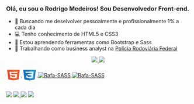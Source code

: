 ### Olá, eu sou o Rodrigo Medeiros! Sou Desenvolvedor Front-end. 

- 🤔  Buscando me deselvolver pessoalmente e profissionalmente 1% a cada dia
- 💻  Tenho conhecimento de HTML5 e CSS3 
- 🌱  Estou aprendendo ferramentas como Bootstrap e Sass
- 💼  Trabalhando como business analyst na <a href="https://www.gov.br/prf/pt-br">Polícia Rodoviária Federal</a>


<div align="center">
  <a href="https://github.com/rodrigoMedeiros0">
  <img height="180em" src="https://github-readme-stats.vercel.app/api?username=rodrigoMedeiros0&show_icons=true&theme=dark&include_all_commits=true&count_private=true"/>
  <img height="180em" src="https://github-readme-stats.vercel.app/api/top-langs/?username=rodrigoMedeiros0&layout=compact&langs_count=7&theme=dark"/>
</div>
  
 <div style="display: inline_block"><br>
  <img align="center" alt="Rafa-HTML" height="30" width="40" src="https://raw.githubusercontent.com/devicons/devicon/master/icons/html5/html5-original.svg">
  <img align="center" alt="Rafa-CSS" height="30" width="40" src="https://raw.githubusercontent.com/devicons/devicon/master/icons/css3/css3-original.svg">
  <img align="center" alt="Rafa-SASS" height="30" width="40" src="https://cdn.jsdelivr.net/gh/devicons/devicon/icons/sass/sass-original.svg">
  <img align="center" alt="Rafa-SASS" height="30" width="40" src="https://cdn.jsdelivr.net/gh/devicons/devicon/icons/bootstrap/bootstrap-plain-wordmark.svg" />
</div>
  
 ##
 
<div> 

   <a href="https://www.linkedin.com/in/rodrigo--medeiros/" target="_blank"><img src="https://img.shields.io/badge/-LinkedIn-%230077B5?style=for-the-badge&logo=linkedin&logoColor=white" target="_blank"></a> 
  <a href = "mailto:rodrigovinicius.bsb@gmail.com"><img src="https://img.shields.io/badge/-Gmail-%23333?style=for-the-badge&logo=gmail&logoColor=white" target="_blank">
  <a href="https://instagram.com/rodrigo_.medeiros/" target="_blank"><img src="https://img.shields.io/badge/-Instagram-%23E4405F?style=for-the-badge&logo=instagram&logoColor=white" target="_blank"></a>
  <a href="" target="_blank"><img src="https://img.shields.io/badge/Discord-7289DA?style=for-the-badge&logo=discord&logoColor=white" target="_blank"></a> 
  
</div>
